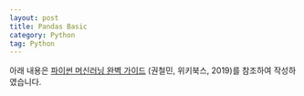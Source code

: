 ```yaml
---
layout: post
title: Pandas Basic
category: Python
tag: Python
---
```


 

아래 내용은 [파이썬 머신러닝 완벽 가이드](http://www.yes24.com/Product/Goods/69752484) (권철민, 위키북스, 2019)를 참조하여 작성하였습니다.

